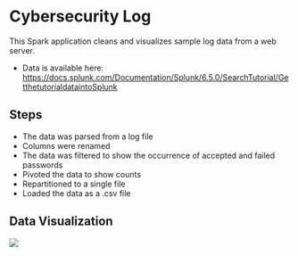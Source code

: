 # Cybersecurity Log
This Spark application cleans and visualizes sample log data from a web server.
- Data is available here: https://docs.splunk.com/Documentation/Splunk/6.5.0/SearchTutorial/GetthetutorialdataintoSplunk

## Steps
- The data was parsed from a log file
- Columns were renamed
- The data was filtered to show the occurrence of accepted and failed passwords
- Pivoted the data to show counts 
- Repartitioned to a single file
- Loaded the data as a .csv file

## Data Visualization
![](https://github.com/smithashley/cybersecuritylog/blob/main/images/with%20chart.png)
